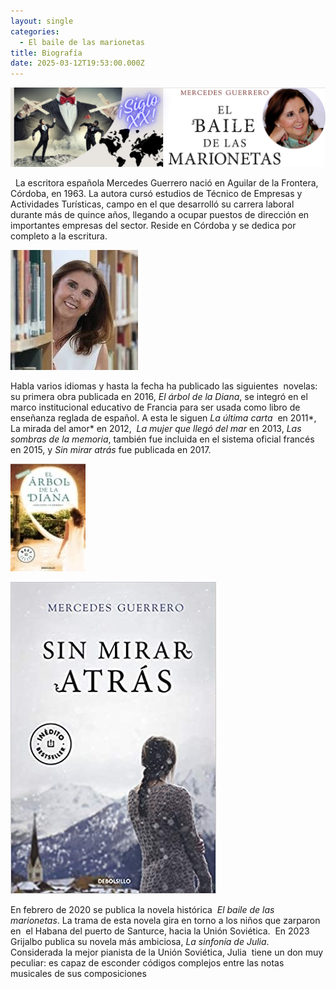 ```yaml
---
layout: single
categories:
  - El baile de las marionetas
title: Biografía
date: 2025-03-12T19:53:00.000Z
---
```



![](/assets/img/banner.png)


  La escritora española Mercedes Guerrero nació en Aguilar de la Frontera, Córdoba, en 1963. La autora cursó estudios de
Técnico de Empresas y Actividades Turísticas, campo en el que desarrolló su carrera laboral durante más de quince años, llegando a ocupar puestos de dirección en importantes empresas del sector. Reside en Córdoba y se dedica por completo a la escritura.

![](/assets/img/mercedes.jpg "Mercedes Guerrero")



Habla varios idiomas y hasta la fecha ha publicado las siguientes  novelas:  su primera obra publicada en 2016, *El árbol de la Diana*, se integró en el marco institucional educativo de Francia para ser usada como libro de enseñanza reglada de español. A esta le siguen *La
última carta*  en 2011*,  La mirada del amor* en 2012,  *La mujer que llegó del mar* en 2013, *Las sombras de la memoria*, también fue incluida en el sistema oficial francés en 2015, y *Sin mirar atrás* fue
publicada en 2017.                                     



![](/assets/img/el-arbol-de-la-diana.jpg "El Árbol de la Diana")




![](/assets/img/sin-mirar-atras.jpg "Sin Mirar Atrás")



En febrero de 2020 se publica la novela histórica 
*El baile de las marionetas*. La trama de esta novela gira en torno a los niños que zarparon en  el Habana del puerto de Santurce, hacia la
Unión Soviética.  En 2023 Grijalbo publica su novela más ambiciosa, *La sinfonía de Julia*.  Considerada la mejor pianista de la Unión Soviética, Julia  tiene un don muy peculiar: es capaz de
esconder códigos complejos entre las notas musicales de sus composiciones
